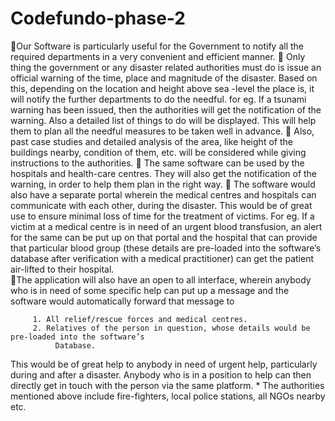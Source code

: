 # Codefundo-phase-2

Our Software is particularly useful for the Government to notify all the required departments in a very convenient and efficient manner.
 
Only thing the government or any disaster related authorities must do is issue an official warning of the time, place and magnitude of the disaster. Based on this, depending on the location and height above sea -level the place is, it will notify the further departments to do the needful.
       for eg. If a tsunami warning has been issued, then the authorities will get the notification of the warning. Also a detailed list of things to do will be displayed. This will help them to plan all the needful measures to be taken well in advance.

Also, past case studies and detailed analysis of the area, like height of the buildings nearby, condition of them, etc. will be considered while giving instructions to the authorities.
 
The same software can be used by the hospitals and health-care centres. They will also get the notification of the warning, in order to help them plan in the right way.

The software would also have a separate portal wherein the medical centres and hospitals can          communicate with each other, during the disaster. This would be of great use to ensure minimal loss of time for the treatment of victims.
         For eg.  If a victim at a medical centre is in need of an urgent blood transfusion, an alert for the same can be put up on that portal and the hospital that can provide that particular blood group (these details are pre-loaded into the software’s database after verification with a medical practitioner) can get the patient air-lifted to their hospital.   
The application will also have an open to all interface, wherein anybody who is in need of some specific help can put up a message and the software would automatically forward that message to

         1. All relief/rescue forces and medical centres.
         2. Relatives of the person in question, whose details would be pre-loaded into the software’s  
              Database.
This would be of great help to anybody in need of urgent help, particularly during and after a disaster.
Anybody who is in a position to help can then directly get in touch with the person via the same platform.
  *
  The authorities mentioned above include fire-fighters, local police  stations, all NGOs nearby etc.
